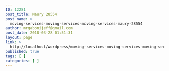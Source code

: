 ```yaml
---
ID: 12281
post_title: Maury 28554
post_name: >
  moving-services-moving-services-moving-services-maury-28554
author: mrgabonijeff@gmail.com
post_date: 2018-03-28 01:51:31
layout: page
link: >
  http://localhost/wordpress/moving-services-moving-services-moving-services-maury-28554/
published: true
tags: [ ]
categories: [ ]
---
```

